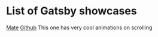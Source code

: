 # List of Gatsby showcases

[Mate](https://gatsby-starter-mate.netlify.app/)
[Github](https://github.com/EmaSuriano/gatsby-starter-mate)
This one has very cool animations on scrolling